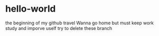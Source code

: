 # hello-world
the beginning of my github travel
Wanna go home but must keep work study and imporve uself
try to delete these branch
